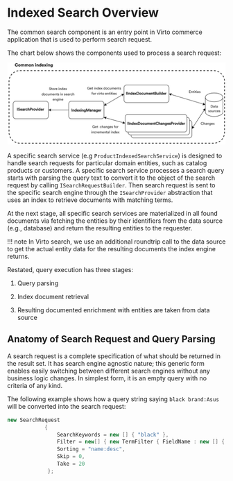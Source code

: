 # Indexed Search Overview

The common search component is an entry point in Virto commerce application that is used to perform search request. 

The chart below shows the components used to process a search request:

![Common indexing process structure](media/01-common-indexing-process-structure.png)

A specific search service (e.g `ProductIndexedSearchService`) is designed to handle search requests for particular domain entities, such as catalog products or customers. A specific search service processes a search query starts with parsing the query text to convert it to the object of the search request by calling `ISearchRequestBuilder`. Then search request is sent to the specific search engine through the `ISearchProvider` abstraction that uses an index to retrieve documents with matching terms.  

At the next stage, all specific search services are materialized in all found documents via fetching the entities by their identifiers from the data source (e.g., database) and return the resulting entities to the requester. 

!!! note
	In Virto search, we use an additional roundtrip call to the data source to get the actual entity data for the resulting documents the index engine returns.

Restated, query execution has three stages:

1. Query parsing

2. Index document retrieval

3. Resulting documented enrichment with entities are taken from data source 

## Anatomy of Search Request and Query Parsing
A search request is a complete specification of what should be returned in the result set. It has search engine agnostic nature; this generic form enables easily switching between different search engines without any business logic changes. In simplest form, it is an empty query with no criteria of any kind.

The following example shows how a query string saying `black brand:Asus` will be converted into the search request: 

```cs
new SearchRequest
            {
                SearchKeywords = new [] { "black" },
                Filter = new[] { new TermFilter { FieldName : new [] { "brand", "Asus"} },,
                Sorting = "name:desc",
                Skip = 0,
                Take = 20
             };
```
